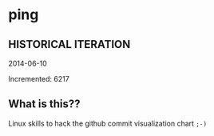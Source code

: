 # ping

## HISTORICAL ITERATION
2014-06-10

Incremented: 6217

## What is this?? 
Linux skills to hack the github commit visualization chart `;-)`
